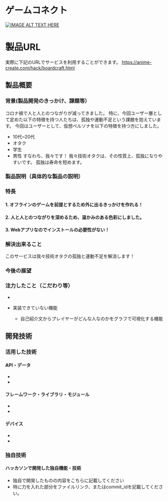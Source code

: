 # ゲームコネクト

[![IMAGE ALT TEXT HERE](https://jphacks.com/wp-content/uploads/2024/07/JPHACKS2024_ogp.jpg)](https://www.youtube.com/watch?v=DZXUkEj-CSI)

# 製品URL
実際に下記のURLでサービスを利用することができます。 
https://anime-create.com/hack/boardcraft.html


## 製品概要
### 背景(製品開発のきっかけ、課題等）

コロナ禍で人と人とのつながりが減ってきました。
特に、今回ユーザー層として定めた以下の特徴を持つ人たちは、孤独や運動不足という課題を抱えています。
今回はユーザーとして、仮想ペルソナを以下の特徴を持つ方にしました。
- 10代~20代
- オタク
- 学生
- 男性
すなわち、我々です！
我々技術オタクは、その性質上、孤独になりやすいです。
孤独は寿命を短めます。
<!-- 解決策として、我々や我々以外の技術オタクたちが、より活発に交流を深められるサービスを作りました。 -->

### 製品説明（具体的な製品の説明）

<!-- ここは岡崎さんに説明してもらう。もしくはヒアリングをしながら書き起こす -->

### 特長
#### 1. オフラインのゲームを前提とするため外に出るきっかけを作れる！
#### 2. 人と人とのつながりを深めるため、温かみのある色彩にしました。
#### 3. Webアプリなのでインストールの必要性がない！

### 解決出来ること

このサービスは我々技術オタクの孤独と運動不足を解消します！

### 今後の展望
### 注力したこと（こだわり等）


- <!-- この部分岡崎さんに、ヒアリングしつつ書く  -->

- 実装できていない機能
    - 自己紹介文からプレイヤーがどんな人なのかをグラフで可視化する機能

## 開発技術
### 活用した技術
#### API・データ
* 
* 

#### フレームワーク・ライブラリ・モジュール
* 
* 

#### デバイス
* 
* 

### 独自技術
#### ハッカソンで開発した独自機能・技術
* 独自で開発したものの内容をこちらに記載してください
* 特に力を入れた部分をファイルリンク、またはcommit_idを記載してください。
